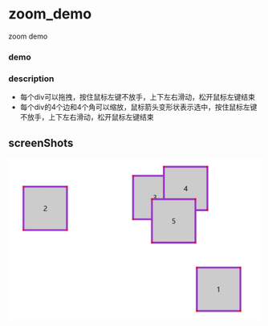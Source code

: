 # zoom_demo
zoom demo

###  demo  

### description  

* 每个div可以拖拽，按住鼠标左键不放手，上下左右滑动，松开鼠标左键结束    
* 每个div的4个边和4个角可以缩放，鼠标箭头变形状表示选中，按住鼠标左键不放手，上下左右滑动，松开鼠标左键结束  

## screenShots  

![1](https://github.com/fuxingZhang/zoom_demo/blob/master/screenshots/1.jpg)   

